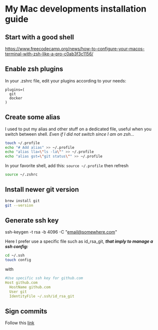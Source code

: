 # My Mac developments installation guide

## Start with a good shell
https://www.freecodecamp.org/news/how-to-configure-your-macos-terminal-with-zsh-like-a-pro-c0ab3f3c1156/

## Enable zsh plugins

In your .zshrc file, edit your plugins according to your needs:

```
plugins=(
  git
  docker
)
```

## Create some alias

I used to put my alias and other stuff on a dedicated file, useful when you switch between shell. _Even if I did not switch since I am on zsh..._

```bash
touch ~/.profile
echo "# Add alias" >> ~/.profile
echo "alias lla=\"ls -la\"" >> ~/.profile
echo "alias gst=\"git status\"" >> ~/.profile
```

In your favorite shell, add this: `source ~/.profile` then refresh
```bash
source ~/.zshrc
```


## Install newer git version

```bash
brew install git
git --version
```

## Generate ssh key

ssh-keygen -t rsa -b 4096 -C "email@somewhere.com"

Here I prefer use a specific file such as id_rsa_git, _**that imply to manage a ssh config:**_

```bash
cd ~/.ssh
touch config
```
with

```YAML
#Use specific ssh key for github.com
Host github.com
  HostName github.com
  User git
  IdentityFile ~/.ssh/id_rsa_git
```

## Sign commits

Follow this [link](https://help.github.com/en/github/authenticating-to-github/signing-commits)

